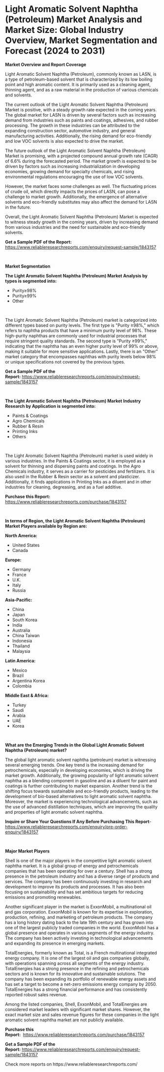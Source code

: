 <p><h1>Light Aromatic Solvent Naphtha (Petroleum) Market Analysis and Market Size: Global Industry Overview, Market Segmentation and Forecast (2024 to 2031)</h1></p><p><strong>Market Overview and Report Coverage</strong></p>
<p><p>Light Aromatic Solvent Naphtha (Petroleum), commonly known as LASN, is a type of petroleum-based solvent that is characterized by its low boiling point and high aromatic content. It is primarily used as a cleaning agent, thinning agent, and as a raw material in the production of various chemicals and solvents.</p><p>The current outlook of the Light Aromatic Solvent Naphtha (Petroleum) Market is positive, with a steady growth rate expected in the coming years. The global market for LASN is driven by several factors such as increasing demand from industries such as paints and coatings, adhesives, and rubber processing. The growth in these industries can be attributed to the expanding construction sector, automotive industry, and general manufacturing activities. Additionally, the rising demand for eco-friendly and low VOC solvents is also expected to drive the market.</p><p>The future outlook of the Light Aromatic Solvent Naphtha (Petroleum) Market is promising, with a projected compound annual growth rate (CAGR) of 6.6% during the forecasted period. The market growth is expected to be driven by factors such as increasing industrialization in developing economies, growing demand for specialty chemicals, and rising environmental regulations encouraging the use of low VOC solvents.</p><p>However, the market faces some challenges as well. The fluctuating prices of crude oil, which directly impacts the prices of LASN, can pose a challenge to market growth. Additionally, the emergence of alternative solvents and eco-friendly substitutes may also affect the demand for LASN in the future.</p><p>Overall, the Light Aromatic Solvent Naphtha (Petroleum) Market is expected to witness steady growth in the coming years, driven by increasing demand from various industries and the need for sustainable and eco-friendly solvents.</p></p>
<p><strong>Get a Sample PDF of the Report:</strong> <a href="https://www.reliableresearchreports.com/enquiry/request-sample/1843157">https://www.reliableresearchreports.com/enquiry/request-sample/1843157</a></p>
<p>&nbsp;</p>
<p><strong>Market Segmentation</strong></p>
<p><strong>The Light Aromatic Solvent Naphtha (Petroleum) Market Analysis by types is segmented into:</strong></p>
<p><ul><li>Purity≥98%</li><li>Purity≥99%</li><li>Other</li></ul></p>
<p>&nbsp;</p>
<p><p>The Light Aromatic Solvent Naphtha (Petroleum) market is categorized into different types based on purity levels. The first type is "Purity ≥98%," which refers to naphtha products that have a minimum purity level of 98%. These high-purity naphthas are commonly used for industrial processes that require stringent quality standards. The second type is "Purity ≥99%," indicating that the naphtha has an even higher purity level of 99% or above, making it suitable for more sensitive applications. Lastly, there is an "Other" market category that encompasses naphthas with purity levels below 98% or unique specifications not covered by the previous types.</p></p>
<p><strong>Get a Sample PDF of the Report:</strong>&nbsp;<a href="https://www.reliableresearchreports.com/enquiry/request-sample/1843157">https://www.reliableresearchreports.com/enquiry/request-sample/1843157</a></p>
<p>&nbsp;</p>
<p><strong>The Light Aromatic Solvent Naphtha (Petroleum) Market Industry Research by Application is segmented into:</strong></p>
<p><ul><li>Paints & Coatings</li><li>Agro Chemicals</li><li>Rubber & Resin</li><li>Printing Inks</li><li>Others</li></ul></p>
<p>&nbsp;</p>
<p><p>The Light Aromatic Solvent Naphtha (Petroleum) market is used widely in various industries. In the Paints & Coatings sector, it is employed as a solvent for thinning and dispersing paints and coatings. In the Agro Chemicals industry, it serves as a carrier for pesticides and fertilizers. It is also used in the Rubber & Resin sector as a solvent and plasticizer. Additionally, it finds applications in Printing Inks as a diluent and in other industries for cleaning, degreasing, and as a fuel additive.</p></p>
<p><strong>Purchase this Report:</strong>&nbsp; <a href="https://www.reliableresearchreports.com/purchase/1843157">https://www.reliableresearchreports.com/purchase/1843157</a></p>
<p>&nbsp;</p>
<p><strong>In terms of Region, the Light Aromatic Solvent Naphtha (Petroleum) Market Players available by Region are:</strong></p>
<p>
    <p> <strong> North America: </strong>
        <ul>
            <li>United States</li>
            <li>Canada</li>
        </ul>
        </p> 
    <p> <strong> Europe: </strong>
        <ul>
            <li>Germany</li>
            <li>France</li>
            <li>U.K.</li>
            <li>Italy</li>
            <li>Russia</li>
        </ul>
        </p> 
    <p> <strong> Asia-Pacific: </strong>
        <ul>
            <li>China</li>
            <li>Japan</li>
            <li>South Korea</li>
            <li>India</li>
            <li>Australia</li>
            <li>China Taiwan</li>
            <li>Indonesia</li>
            <li>Thailand</li>
            <li>Malaysia</li>
        </ul>
        </p> 
    <p> <strong> Latin America: </strong>
        <ul>
            <li>Mexico</li>
            <li>Brazil</li>
            <li>Argentina Korea</li>
            <li>Colombia</li>
        </ul>
        </p> 
    <p> <strong> Middle East & Africa: </strong>
        <ul>
            <li>Turkey</li>
            <li>Saudi</li>
            <li>Arabia</li>
            <li>UAE</li>
            <li>Korea</li>
        </ul>
    </p>
    </p>
<p>&nbsp;</p>
<p><strong>What are the Emerging Trends in the Global Light Aromatic Solvent Naphtha (Petroleum) market?</strong></p>
<p><p>The global light aromatic solvent naphtha (petroleum) market is witnessing several emerging trends. One key trend is the increasing demand for petrochemicals, especially in developing economies, which is driving the market growth. Additionally, the growing popularity of light aromatic solvent naphtha as a blending component in gasoline and as a diluent for paint and coatings is further contributing to market expansion. Another trend is the shifting focus towards sustainable and eco-friendly products, leading to the development of bio-based alternatives to light aromatic solvent naphtha. Moreover, the market is experiencing technological advancements, such as the use of advanced distillation techniques, which are improving the quality and properties of light aromatic solvent naphtha.</p></p>
<p><strong>Inquire or Share Your Questions If Any Before Purchasing This Report</strong>- <a href="https://www.reliableresearchreports.com/enquiry/pre-order-enquiry/1843157">https://www.reliableresearchreports.com/enquiry/pre-order-enquiry/1843157</a></p>
<p>&nbsp;</p>
<p><strong>Major Market Players</strong></p>
<p><p>Shell is one of the major players in the competitive light aromatic solvent naphtha market. It is a global group of energy and petrochemicals companies that has been operating for over a century. Shell has a strong presence in the petroleum industry and has a diverse range of products and services. The company has been continuously investing in research and development to improve its products and processes. It has also been focusing on sustainability and has set ambitious targets for reducing emissions and promoting renewables.</p><p>Another significant player in the market is ExxonMobil, a multinational oil and gas corporation. ExxonMobil is known for its expertise in exploration, production, refining, and marketing of petroleum products. The company has a long history dating back to the late 19th century and has grown into one of the largest publicly traded companies in the world. ExxonMobil has a global presence and operates in various segments of the energy industry. The company has been actively investing in technological advancements and expanding its presence in emerging markets.</p><p>TotalEnergies, formerly known as Total, is a French multinational integrated energy company. It is one of the largest oil and gas companies globally, with operations spanning across all segments of the energy industry. TotalEnergies has a strong presence in the refining and petrochemicals sectors and is known for its innovative and sustainable solutions. The company has been expanding its portfolio of renewable energy assets and has set a target to become a net-zero emissions energy company by 2050. TotalEnergies has a strong financial performance and has consistently reported robust sales revenue.</p><p>Among the listed companies, Shell, ExxonMobil, and TotalEnergies are considered market leaders with significant market shares. However, the exact market size and sales revenue figures for these companies in the light aromatic solvent naphtha market are not publicly available.</p></p>
<p><strong>Purchase this Report:</strong>&nbsp;&nbsp;<a href="https://www.reliableresearchreports.com/purchase/1843157">https://www.reliableresearchreports.com/purchase/1843157</a></p>
<p></p>
<p><strong>Get a Sample PDF of the Report:</strong>&nbsp;<a href="https://www.reliableresearchreports.com/enquiry/request-sample/1843157">https://www.reliableresearchreports.com/enquiry/request-sample/1843157</a></p>
<p>Check more reports on https://www.reliableresearchreports.com/</p>